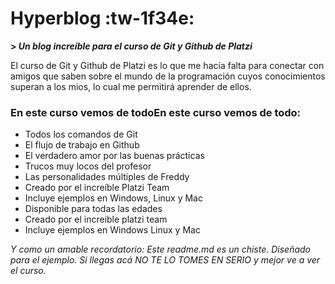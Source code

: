# Hyperblog  :tw-1f34e:
**> *Un blog increíble para el curso de Git y Github de Platzi***

El curso de Git y Github de Platzi es lo que me hacía falta para conectar con amigos que saben sobre el mundo de la programación cuyos conocimientos superan a los mios, lo cual me permitirá aprender de ellos.

### **En este curso vemos de todoEn este curso vemos de todo:**
- Todos los comandos de Git
- El flujo de trabajo en Github
- El verdadero amor por las buenas prácticas
- Trucos muy locos del profesor
- Las personalidades múltiples de Freddy
-  Creado por el increíble Platzi Team
- Incluye ejemplos en Windows, Linux y Mac
- Disponible para todas las edades
- Creado por el increible platzi team
- Incluye ejemplos en Windows Linux y Mac

*Y como un amable recordatorio: Este readme.md es un chiste. Diseñado para el ejemplo. Si llegas acá NO TE LO TOMES EN SERIO y mejor ve a ver el curso.*
